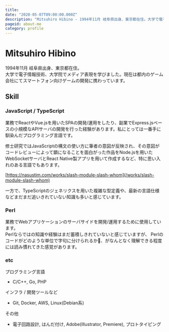 ```yaml
---
title: 
date: "2020-05-07T09:00:00.000Z"
description: "Mitsuhiro Hibino - 1994年11月 岐阜県出身、東京都在住。大学で電子情報技術、大学院でメディア表現を学び、現在は都内のゲーム会社にてスマートフォン向けゲームの開発に携わっています。"
pageid: about-me
category: profile
---
```


# Mitsuhiro Hibino

1994年11月 岐阜県出身、東京都在住。  
大学で電子情報技術、大学院でメディア表現を学びました。現在は都内のゲーム会社にてスマートフォン向けゲームの開発に携わっています。
<!--
## 趣味

### 
-->

<!--
## Bio

<table>
  <tbody>
    <tr>
      <td>2020/04 〜</td><td>ゲーム会社(東京)</td>
    </tr>
    <tr>
      <td>2017/04 〜 2020/03</td><td>IAMAS メディア表現研究科<br>修士(メディア表現)</td>
    </tr>
  </tbody>
</table>
-->

## Skill
### JavaScript / TypeScript

業務でReactやVue.jsを用いたSPAの開発/運用をしたり、副業でExpress.jsベースの小規模なAPIサーバの開発を行った経験があります。私にとっては一番手に馴染んだプログラミング言語です。  

修士研究ではJavaScriptの構文の使い方に筆者の意図が反映され、その意図がコードレビューによって顕になることを面白がった作品をNode.jsを用いたWebSocketサーバとReact Native製アプリを用いて作成するなど、特に思い入れのある言語でもあります。

[https://nasustim.com/works/slash-module-slash-whom](/works/slash-module-slash-whom)



一方で、TypeScriptのジェネリクスを用いた複雑な型定義や、最新の言語仕様などまだまだ追いきれていない知識も多いと感じています。

[^1]: [/module/Whom](https://nasustim.com/works/slash-module-slash-whom)
### Perl

業務でWebアプリケーションのサーバサイドを開発/運用するために使用しています。  
Perlならではの知識や経験はまだ蓄積しきれていないと感じていますが、
Perlのコードがどのような単位で字句に分けられるか、がなんとなく理解できる程度には読み慣れてきた感覚があります。  

[^2]: 簡単なパッケージを[Minilla](https://perldoc.jp/docs/modules/Minilla-v0.6.4/lib/Minilla.pod)を用いて作成したことはあります


### etc

プログラミング言語
- C/C++, Go, PHP

インフラ / 開発ツールなど
- Git, Docker, AWS, Linux(Debian系)

その他
- 電子回路設計, はんだ付け, Adobe(Illustrator, Premiere), プロトタイピング